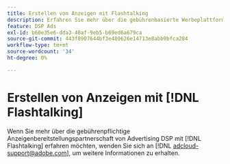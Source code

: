 ```yaml
---
title: Erstellen von Anzeigen mit Flashtalking
description: Erfahren Sie mehr über die gebührenbasierte Werbeplattform von DSP mit Flashtalking.
feature: DSP Ads
exl-id: b60e35e6-dda3-48af-9eb5-b69ed6a679ca
source-git-commit: 443f8907644bf3e480626e14713e8abb9bfca284
workflow-type: tm+mt
source-wordcount: '34'
ht-degree: 0%

---
```


# Erstellen von Anzeigen mit [!DNL Flashtalking]

Wenn Sie mehr über die gebührenpflichtige Anzeigenbereitstellungspartnerschaft von Advertising DSP mit [!DNL Flashtalking] erfahren möchten, wenden Sie sich an [!DNL adcloud-support@adobe.com], um weitere Informationen zu erhalten.
